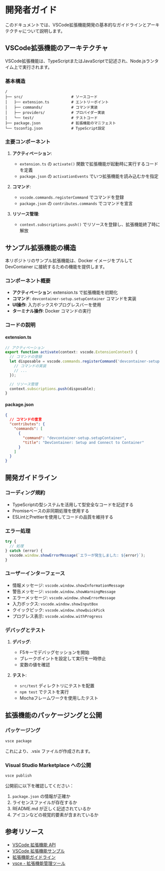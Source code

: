 # 開発者ガイド

このドキュメントでは、VSCode拡張機能開発の基本的なガイドラインとアーキテクチャについて説明します。

## VSCode拡張機能のアーキテクチャ

VSCode拡張機能は、TypeScriptまたはJavaScriptで記述され、Node.jsランタイム上で実行されます。

### 基本構造

```
/
├── src/                      # ソースコード
│   ├── extension.ts          # エントリーポイント
│   ├── commands/             # コマンド実装
│   ├── providers/            # プロバイダー実装
│   └── test/                 # テストコード
├── package.json              # 拡張機能のマニフェスト
└── tsconfig.json             # TypeScript設定
```

### 主要コンポーネント

1. **アクティベーション**:
   - `extension.ts` の `activate()` 関数で拡張機能が起動時に実行するコードを定義
   - `package.json` の `activationEvents` でいつ拡張機能を読み込むかを指定

2. **コマンド**:
   - `vscode.commands.registerCommand` でコマンドを登録
   - `package.json` の `contributes.commands` でコマンドを宣言

3. **リソース管理**:
   - `context.subscriptions.push()` でリソースを登録し、拡張機能終了時に解放

## サンプル拡張機能の構造

本リポジトリのサンプル拡張機能は、Docker イメージをプルして DevContainer に接続するための機能を提供します。

### コンポーネント概要

- **アクティベーション**: extension.ts で拡張機能を初期化
- **コマンド**: `devcontainer-setup.setupContainer` コマンドを実装
- **UI操作**: 入力ボックスやプログレスバーを使用
- **ターミナル操作**: Docker コマンドの実行

### コードの説明

#### extension.ts

```typescript
// アクティベーション
export function activate(context: vscode.ExtensionContext) {
  // コマンドの登録
  let disposable = vscode.commands.registerCommand('devcontainer-setup.setupContainer', async () => {
    // コマンドの実装
    // ...
  });

  // リソース管理
  context.subscriptions.push(disposable);
}
```

#### package.json

```json
{
  // コマンドの宣言
  "contributes": {
    "commands": [
      {
        "command": "devcontainer-setup.setupContainer",
        "title": "DevContainer: Setup and Connect to Container"
      }
    ]
  }
}
```

## 開発ガイドライン

### コーディング規約

- TypeScriptの型システムを活用して型安全なコードを記述する
- Promiseベースの非同期処理を使用する
- ESLintとPrettierを使用してコードの品質を維持する

### エラー処理

```typescript
try {
  // 処理
} catch (error) {
  vscode.window.showErrorMessage(`エラーが発生しました: ${error}`);
}
```

### ユーザーインターフェース

- 情報メッセージ: `vscode.window.showInformationMessage`
- 警告メッセージ: `vscode.window.showWarningMessage`
- エラーメッセージ: `vscode.window.showErrorMessage`
- 入力ボックス: `vscode.window.showInputBox`
- クイックピック: `vscode.window.showQuickPick`
- プログレス表示: `vscode.window.withProgress`

### デバッグとテスト

1. **デバッグ**:
   - F5キーでデバッグセッションを開始
   - ブレークポイントを設定して実行を一時停止
   - 変数の値を確認

2. **テスト**:
   - `src/test` ディレクトリにテストを配置
   - `npm test` でテストを実行
   - Mochaフレームワークを使用したテスト

## 拡張機能のパッケージングと公開

### パッケージング

```bash
vsce package
```

これにより、.vsix ファイルが作成されます。

### Visual Studio Marketplace への公開

```bash
vsce publish
```

公開前に以下を確認してください：

1. `package.json` の情報が正確か
2. ライセンスファイルが存在するか
3. README.md が正しく記述されているか
4. アイコンなどの視覚的要素が含まれているか

## 参考リソース

- [VSCode 拡張機能 API](https://code.visualstudio.com/api)
- [VSCode 拡張機能サンプル](https://github.com/microsoft/vscode-extension-samples)
- [拡張機能ガイドライン](https://code.visualstudio.com/api/references/extension-guidelines)
- [vsce - 拡張機能管理ツール](https://github.com/microsoft/vscode-vsce) 